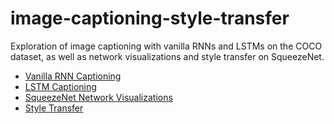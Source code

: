 # image-captioning-style-transfer
Exploration of image captioning with vanilla RNNs and LSTMs on the COCO dataset, as well as network visualizations and style transfer on SqueezeNet.

* [Vanilla RNN Captioning](https://github.com/alexvlis/image-captioning-style-transfer/blob/master/RNN_Captioning.ipynb)
* [LSTM Captioning](https://github.com/alexvlis/image-captioning-style-transfer/blob/master/LSTM_Captioning.ipynb)
* [SqueezeNet Network Visualizations](https://github.com/alexvlis/image-captioning-style-transfer/blob/master/NetworkVisualization-TensorFlow.ipynb)
* [Style Transfer](https://github.com/alexvlis/image-captioning-style-transfer/blob/master/StyleTransfer-TensorFlow.ipynb)

